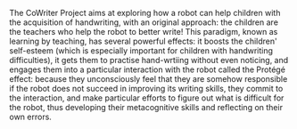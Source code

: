 The CoWriter Project aims at exploring how a robot can help children with the acquisition of handwriting, with an original approach: the children are the teachers who help the robot to better write! 
This paradigm, known as learning by teaching, has several powerful effects: 
it boosts the children' self-esteem (which is especially important for children with handwriting difficulties), 
it gets them to practise hand-wrtiing without even noticing, 
and engages them into a particular interaction with the robot called the Protégé effect: 
because they unconsciously feel that they are somehow responsible if the robot does not succeed in improving its writing skills, 
they commit to the interaction, and make particular efforts to figure out what is difficult for the robot, 
thus developing their metacognitive skills and reflecting on their own errors.
